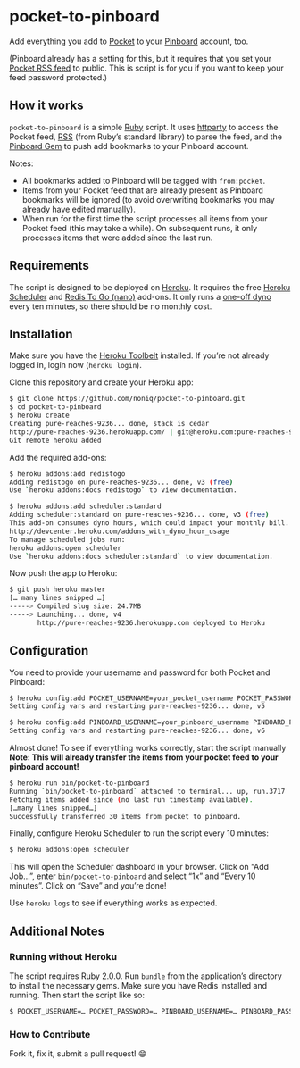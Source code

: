 # pocket-to-pinboard

Add everything you add to [Pocket](http://getpocket.com) to your [Pinboard](https://pinboard.in) account, too.

(Pinboard already has a setting for this, but it requires that you set your [Pocket RSS feed] to public. This is script is for you if you want to keep your feed password protected.)


## How it works

`pocket-to-pinboard` is a simple [Ruby](http://ruby-lang.org) script. It uses [httparty][] to access the Pocket feed, [RSS][] (from Ruby’s standard library) to parse the feed, and the [Pinboard Gem][] to push add bookmarks to your Pinboard account.
 
[httparty]: http://rdoc.info/github/jnunemaker/httparty
[RSS]: http://www.ruby-doc.org/stdlib-2.0/libdoc/rss/rdoc/RSS.html
[Pocket RSS feed]: http://help.getpocket.com/customer/portal/articles/482632-can-i-subscribe-to-my-list-via-rss-
[Pinboard Gem]: https://github.com/ryw/pinboard

Notes:
 * All bookmarks added to Pinboard will be tagged with `from:pocket`.
 * Items from your Pocket feed that are already present as Pinboard bookmarks will be ignored (to avoid overwriting bookmarks you may already have edited manually).
 * When run for the first time the script processes all items from your Pocket feed (this may take a while). On subsequent runs, it only processes items that were added since the last run.


## Requirements

The script is designed to be deployed on [Heroku](http://heroku.com). It requires the free [Heroku Scheduler][] and [Redis To Go (nano)][] add-ons. It only runs a [one-off dyno][] every ten minutes, so there should be no monthly cost.

[Heroku Scheduler]: https://devcenter.heroku.com/articles/scheduler
[Redis To Go (nano)]: https://devcenter.heroku.com/articles/redistogo
[one-off dyno]: https://devcenter.heroku.com/articles/one-off-dynos


## Installation

Make sure you have the [Heroku Toolbelt][] installed. If you’re not already logged in, login now (`heroku login`).

[Heroku Toolbelt]: https://toolbelt.heroku.com/

Clone this repository and create your Heroku app:
```bash
$ git clone https://github.com/noniq/pocket-to-pinboard.git
$ cd pocket-to-pinboard
$ heroku create
Creating pure-reaches-9236... done, stack is cedar
http://pure-reaches-9236.herokuapp.com/ | git@heroku.com:pure-reaches-9236.git
Git remote heroku added
```

Add the required add-ons:
```bash
$ heroku addons:add redistogo
Adding redistogo on pure-reaches-9236... done, v3 (free)
Use `heroku addons:docs redistogo` to view documentation.

$ heroku addons:add scheduler:standard 
Adding scheduler:standard on pure-reaches-9236... done, v3 (free)
This add-on consumes dyno hours, which could impact your monthly bill. To learn more:
http://devcenter.heroku.com/addons_with_dyno_hour_usage
To manage scheduled jobs run:
heroku addons:open scheduler
Use `heroku addons:docs scheduler:standard` to view documentation.
```

Now push the app to Heroku:
```bash
$ git push heroku master
[… many lines snipped …]
-----> Compiled slug size: 24.7MB
-----> Launching... done, v4
       http://pure-reaches-9236.herokuapp.com deployed to Heroku
```

## Configuration

You need to provide your username and password for both Pocket and Pinboard:
```bash
$ heroku config:add POCKET_USERNAME=your_pocket_username POCKET_PASSWORD=your_pocket_password 
Setting config vars and restarting pure-reaches-9236... done, v5

$ heroku config:add PINBOARD_USERNAME=your_pinboard_username PINBOARD_PASSWORD=your_pinboard_password
Setting config vars and restarting pure-reaches-9236... done, v6
```

Almost done! To see if everything works correctly, start the script manually **Note: This will already transfer the items from your pocket feed to your pinboard account!**
```bash
$ heroku run bin/pocket-to-pinboard
Running `bin/pocket-to-pinboard` attached to terminal... up, run.3717
Fetching items added since (no last run timestamp available).
[…many lines snipped…]
Successfully transferred 30 items from pocket to pinboard.
```

Finally, configure Heroku Scheduler to run the script every 10 minutes:
```bash
$ heroku addons:open scheduler
```
This will open the Scheduler dashboard in your browser. Click on “Add Job…”, enter `bin/pocket-to-pinboard` and select “1x” and “Every 10 minutes”. Click on “Save” and you’re done!

Use `heroku logs` to see if everything works as expected.


## Additional Notes

### Running without Heroku

The script requires Ruby 2.0.0. Run `bundle` from the application’s directory to install the necessary gems. Make sure you have Redis installed and running. Then start the script like so:
```bash
$ POCKET_USERNAME=… POCKET_PASSWORD=… PINBOARD_USERNAME=… PINBOARD_PASSWORD= REDISTOGO_URL=… bin/pocket.rb
```

### How to Contribute

Fork it, fix it, submit a pull request! :smile:

